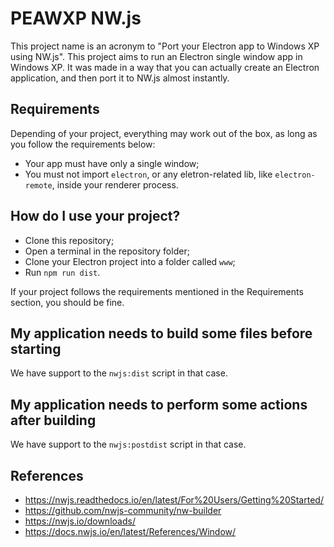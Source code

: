 # PEAWXP NW.js
This project name is an acronym to "Port your Electron app to Windows XP using NW.js". This project aims to run an Electron single window app in Windows XP. It was made in a way that you can actually create an Electron application, and then port it to NW.js almost instantly.

## Requirements
Depending of your project, everything may work out of the box, as long as you follow the requirements below:
- Your app must have only a single window;
- You must not import `electron`, or any eletron-related lib, like `electron-remote`, inside your renderer process.

## How do I use your project?
- Clone this repository;
- Open a terminal in the repository folder;
- Clone your Electron project into a folder called `www`;
- Run `npm run dist`.

If your project follows the requirements mentioned in the Requirements section, you should be fine.

## My application needs to build some files before starting
We have support to the `nwjs:dist` script in that case.

## My application needs to perform some actions after building
We have support to the `nwjs:postdist` script in that case.

## References
- https://nwjs.readthedocs.io/en/latest/For%20Users/Getting%20Started/
- https://github.com/nwjs-community/nw-builder
- https://nwjs.io/downloads/
- https://docs.nwjs.io/en/latest/References/Window/

